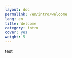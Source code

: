 ```yaml
---
layout: doc
permalink: /en/intro/welcome 
lang: en
title: Welcome
category: intro
cover: yes
weight: 5
---
```

test
